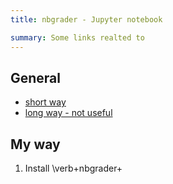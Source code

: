```yaml
---
title: nbgrader - Jupyter notebook

summary: Some links realted to
---
```


## General

- [short way](https://medium.com/analytics-vidhya/5-steps-to-auto-grade-your-jupyter-notebooks-nbgrader-simplified-4cbebf8943ef)
- [long way - not useful](https://nbgrader.readthedocs.io/en/stable/index.html)

## My way

1. Install \verb+nbgrader+
